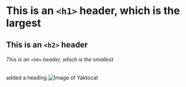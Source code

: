 # This is an `<h1>` header, which is the largest

## This is an `<h2>` header

###### This is an `<h6>` header, which is the smallest

added a heading
![Image of Yaktocat](https://octodex.github.com/images/yaktocat.png)

